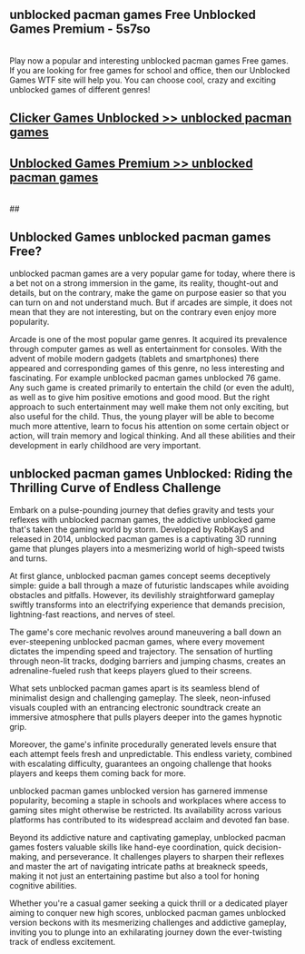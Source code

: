 ## unblocked pacman games Free Unblocked Games Premium - 5s7so <br>
<br>
Play now a popular and interesting unblocked pacman games Free games. If you are looking for free games for school and office, then our Unblocked Games WTF site will help you. You can choose cool, crazy and exciting unblocked games of different genres!


##  [Clicker Games Unblocked >> unblocked pacman games](http://freeplayer.one?title=unblocked_pacman_games&ref=05)

##  [Unblocked Games Premium >> unblocked pacman games](http://freeplayer.one?title=unblocked_pacman_games&ref=05)
  <br>
  ##



## Unblocked Games unblocked pacman games Free?

unblocked pacman games are a very popular game for today, where there is a bet not on a strong immersion in the game, its reality, thought-out and details, but on the contrary, make the game on purpose easier so that you can turn on and not understand much. But if arcades are simple, it does not mean that they are not interesting, but on the contrary even enjoy more popularity.

Arcade is one of the most popular game genres. It acquired its prevalence through computer games as well as entertainment for consoles. With the advent of mobile modern gadgets (tablets and smartphones) there appeared and corresponding games of this genre, no less interesting and fascinating. For example unblocked pacman games unblocked 76 game. Any such game is created primarily to entertain the child (or even the adult), as well as to give him positive emotions and good mood. But the right approach to such entertainment may well make them not only exciting, but also useful for the child. Thus, the young player will be able to become much more attentive, learn to focus his attention on some certain object or action, will train memory and logical thinking. And all these abilities and their development in early childhood are very important.

##  unblocked pacman games Unblocked: Riding the Thrilling Curve of Endless Challenge

Embark on a pulse-pounding journey that defies gravity and tests your reflexes with unblocked pacman games, the addictive unblocked game that's taken the gaming world by storm. Developed by RobKayS and released in 2014, unblocked pacman games is a captivating 3D running game that plunges players into a mesmerizing world of high-speed twists and turns.

At first glance, unblocked pacman games concept seems deceptively simple: guide a ball through a maze of futuristic landscapes while avoiding obstacles and pitfalls. However, its devilishly straightforward gameplay swiftly transforms into an electrifying experience that demands precision, lightning-fast reactions, and nerves of steel.

The game's core mechanic revolves around maneuvering a ball down an ever-steepening unblocked pacman games, where every movement dictates the impending speed and trajectory. The sensation of hurtling through neon-lit tracks, dodging barriers and jumping chasms, creates an adrenaline-fueled rush that keeps players glued to their screens.

What sets unblocked pacman games apart is its seamless blend of minimalist design and challenging gameplay. The sleek, neon-infused visuals coupled with an entrancing electronic soundtrack create an immersive atmosphere that pulls players deeper into the games hypnotic grip.

Moreover, the game's infinite procedurally generated levels ensure that each attempt feels fresh and unpredictable. This endless variety, combined with escalating difficulty, guarantees an ongoing challenge that hooks players and keeps them coming back for more.

unblocked pacman games unblocked version has garnered immense popularity, becoming a staple in schools and workplaces where access to gaming sites might otherwise be restricted. Its availability across various platforms has contributed to its widespread acclaim and devoted fan base.

Beyond its addictive nature and captivating gameplay, unblocked pacman games fosters valuable skills like hand-eye coordination, quick decision-making, and perseverance. It challenges players to sharpen their reflexes and master the art of navigating intricate paths at breakneck speeds, making it not just an entertaining pastime but also a tool for honing cognitive abilities.

Whether you're a casual gamer seeking a quick thrill or a dedicated player aiming to conquer new high scores, unblocked pacman games unblocked version beckons with its mesmerizing challenges and addictive gameplay, inviting you to plunge into an exhilarating journey down the ever-twisting track of endless excitement.